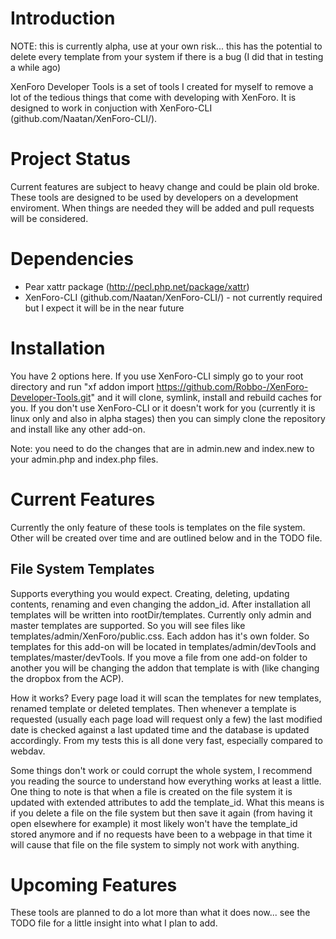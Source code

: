 # Introduction

NOTE: this is currently alpha, use at your own risk... this has the potential to delete every template from your system if there is a bug (I did that in testing a while ago)

XenForo Developer Tools is a set of tools I created for myself to remove a lot of the tedious things that come with developing with XenForo. It is designed to work in conjuction with XenForo-CLI (github.com/Naatan/XenForo-CLI/). 

# Project Status

Current features are subject to heavy change and could be plain old broke. These tools are designed to be used by developers on a development enviroment. When things are needed they will be added and pull requests will be considered.

# Dependencies

* Pear xattr package (http://pecl.php.net/package/xattr)
* XenForo-CLI (github.com/Naatan/XenForo-CLI/) - not currently required but I expect it will be in the near future

# Installation

You have 2 options here. If you use XenForo-CLI simply go to your root directory and run "xf addon import https://github.com/Robbo-/XenForo-Developer-Tools.git" and it will clone, symlink, install and rebuild caches for you. If you don't use XenForo-CLI or it doesn't work for you (currently it is linux only and also in alpha stages) then you can simply clone the repository and install like any other add-on. 

Note: you need to do the changes that are in admin.new and index.new to your admin.php and index.php files. 

# Current Features

Currently the only feature of these tools is templates on the file system. Other will be created over time and are outlined below and in the TODO file.

## File System Templates

Supports everything you would expect. Creating, deleting, updating contents, renaming and even changing the addon_id. After installation all templates will be written into rootDir/templates. Currently only admin and master templates are supported. So you will see files like templates/admin/XenForo/public.css. Each addon has it's own folder. So templates for this add-on will be located in templates/admin/devTools and templates/master/devTools. If you move a file from one add-on folder to another you will be changing the addon that template is with (like changing the dropbox from the ACP).

How it works? Every page load it will scan the templates for new templates, renamed template or deleted templates. Then whenever a template is requested (usually each page load will request only a few) the last modified date is checked against a last updated time and the database is updated accordingly. From my tests this is all done very fast, especially compared to webdav. 

Some things don't work or could corrupt the whole system, I recommend you reading the source to understand how everything works at least a little. One thing to note is that when a file is created on the file system it is updated with extended attributes to add the template_id. What this means is if you delete a file on the file system but then save it again (from having it open elsewhere for example) it most likely won't have the template_id stored anymore and if no requests have been to a webpage in that time it will cause that file on the file system to simply not work with anything.

# Upcoming Features

These tools are planned to do a lot more than what it does now... see the TODO file for a little insight into what I plan to add.
